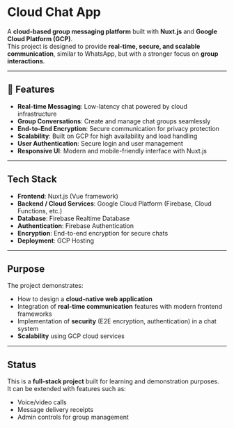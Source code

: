# Cloud Chat App

A **cloud-based group messaging platform** built with **Nuxt.js** and **Google Cloud Platform (GCP)**.  
This project is designed to provide **real-time, secure, and scalable communication**, similar to WhatsApp, but with a stronger focus on **group interactions**.

---

## 🚀 Features
- **Real-time Messaging**: Low-latency chat powered by cloud infrastructure
- **Group Conversations**: Create and manage chat groups seamlessly
- **End-to-End Encryption**: Secure communication for privacy protection
- **Scalability**: Built on GCP for high availability and load handling
- **User Authentication**: Secure login and user management
- **Responsive UI**: Modern and mobile-friendly interface with Nuxt.js

---

## Tech Stack
- **Frontend**: Nuxt.js (Vue framework)
- **Backend / Cloud Services**: Google Cloud Platform (Firebase, Cloud Functions, etc.)
- **Database**: Firebase Realtime Database
- **Authentication**: Firebase Authentication
- **Encryption**: End-to-end encryption for secure chats
- **Deployment**: GCP Hosting 

---

## Purpose
The project demonstrates:
- How to design a **cloud-native web application**  
- Integration of **real-time communication** features with modern frontend frameworks  
- Implementation of **security** (E2E encryption, authentication) in a chat system  
- **Scalability** using GCP cloud services  

---

## Status
This is a **full-stack project** built for learning and demonstration purposes.  
It can be extended with features such as:
- Voice/video calls  
- Message delivery receipts  
- Admin controls for group management  

